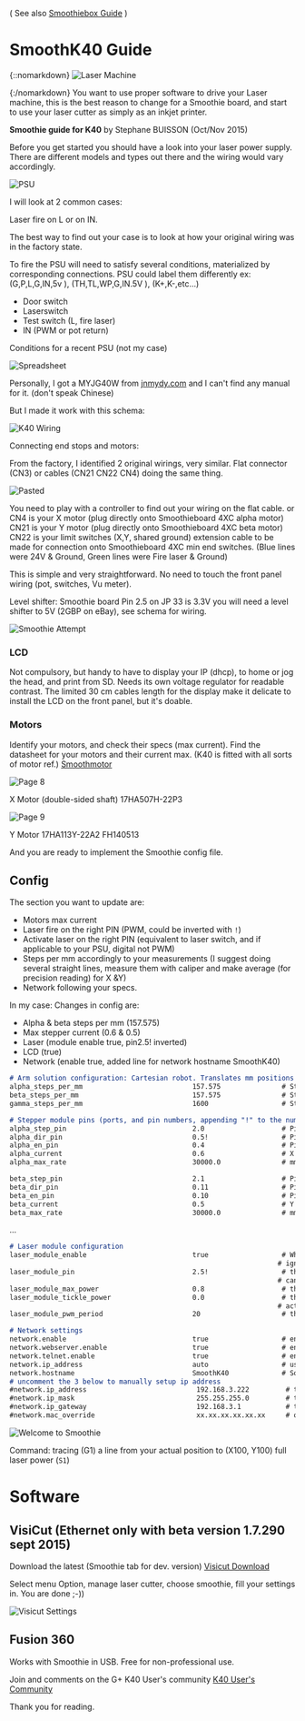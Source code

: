 
( See also [Smoothiebox Guide](bluebox-guide) )

# SmoothK40 Guide
{::nomarkdown}
<img src="https://omtechlaser.com/cdn/shop/files/1_d4b5e2f8-be9d-4ed7-91f8-c00245b09768.jpg?v=1722323278&width=500" alt="Laser Machine">

{:/nomarkdown}
You want to use proper software to drive your Laser machine, this is the best reason to change for a Smoothie board, and start to use your laser cutter as simply as an inkjet printer.

**Smoothie guide for K40**
by Stephane BUISSON (Oct/Nov 2015)

Before you get started you should have a look into your laser power supply.
There are different models and types out there and the wiring would vary accordingly.

![PSU](images/psu.png)

I will look at 2 common cases:

Laser fire on L or on IN. 

The best way to find out your case is to look at how your original wiring was in the factory state.

To fire the PSU will need to satisfy several conditions, materialized by corresponding connections.
PSU could label them differently ex: (G,P,L,G,IN,5v ), (TH,TL,WP,G,IN.5V ), (K+,K-,etc…)

- Door switch
- Laserswitch
- Test switch (L, fire laser)
- IN (PWM or pot return)

Conditions for a recent PSU (not my case)

![Spreadsheet](images/spreadsheet.png)

Personally, I got a MYJG40W from [jnmydy.com](http://www.jnmydy.com) and I can't find any manual for it. (don't speak Chinese)

But I made it work with this schema:

![K40 Wiring](images/k40-wiring.png)

Connecting end stops and motors:

From the factory, I identified 2 original wirings, very similar. Flat connector (CN3) or cables (CN21 CN22 CN4) doing the same thing.

![Pasted](images/pasted.png)

You need to play with a controller to find out your wiring on the flat cable.
or
CN4 is your X motor (plug directly onto Smoothieboard 4XC alpha motor)
CN21 is your Y motor (plug directly onto Smoothieboard 4XC beta motor)
CN22 is your limit switches (X,Y, shared ground) extension cable to be made for connection onto Smoothieboard 4XC min end switches.
(Blue lines were 24V & Ground, Green lines were Fire laser & Ground)

This is simple and very straightforward. No need to touch the front panel wiring (pot, switches, Vu meter).

Level shifter:
Smoothie board Pin 2.5 on JP 33 is 3.3V you will need a level shifter to 5V (2GBP on eBay),
see schema for wiring.

![Smoothie Attempt](images/smoothie-attempt.png)

### LCD

Not compulsory, but handy to have to display your IP (dhcp), to home or jog the head, and print from SD.
Needs its own voltage regulator for readable contrast.
The limited 30 cm cables length for the display make it delicate to install the LCD on the front panel, but it's doable.

### Motors

Identify your motors, and check their specs (max current).
Find the datasheet for your motors and their current max. (K40 is fitted with all sorts of motor ref.)
[Smoothmotor](http://www.smoothmotor.com/Standard-Models/Nema-Stepper-Motor.html)

![Page 8](images/page8.png)

X Motor (double-sided shaft) 17HA507H-22P3

![Page 9](images/page9.png)

Y Motor 17HA113Y-22A2 FH140513

And you are ready to implement the Smoothie config file.

## Config

The section you want to update are:

- Motors max current
- Laser fire on the right PIN (PWM, could be inverted with `!`)
- Activate laser on the right PIN (equivalent to laser switch, and if applicable to your PSU, digital not PWM)
- Steps per mm accordingly to your measurements (I suggest doing several straight lines, measure them with caliper and make average (for precision reading) for X &Y)
- Network following your specs.

In my case:
Changes in config are:

- Alpha & beta steps per mm (157.575)
- Max stepper current (0.6 & 0.5)
- Laser (module enable true, pin2.5! inverted)
- LCD (true)
- Network (enable true, added line for network hostname SmoothK40)

```markdown
# Arm solution configuration: Cartesian robot. Translates mm positions into stepper positions
alpha_steps_per_mm                           157.575               # Steps per mm for alpha stepper (based on my measurements)
beta_steps_per_mm                            157.575               # Steps per mm for beta stepper
gamma_steps_per_mm                           1600                  # Steps per mm for gamma stepper
```

```markdown
# Stepper module pins (ports, and pin numbers, appending "!" to the number will invert a pin)
alpha_step_pin                               2.0                   # Pin for alpha stepper step signal
alpha_dir_pin                                0.5!                  # Pin for alpha stepper direction (inverted with `!`)
alpha_en_pin                                 0.4                   # Pin for alpha enable pin
alpha_current                                0.6                   # X stepper motor current
alpha_max_rate                               30000.0               # mm/min

beta_step_pin                                2.1                   # Pin for beta stepper step signal
beta_dir_pin                                 0.11                  # Pin for beta stepper direction
beta_en_pin                                  0.10                  # Pin for beta enable
beta_current                                 0.5                   # Y stepper motor current
beta_max_rate                                30000.0               # mm/min
```

...

```markdown
# Laser module configuration
laser_module_enable                          true                  # Whether to activate the laser module at all. All configuration is
                                                                  # ignored if false.
laser_module_pin                             2.5!                  # this pin (connect to PSU IN) PWM to control the laser. Only P2.0 - P2.5, P1.18, P1.20, P1.21, P1.23, P1.24, P1.26, P3.25, P3.26
                                                                  # can be used since laser requires hardware PWM
laser_module_max_power                       0.8                   # this is the maximum duty cycle that will be applied to the laser (Potentiometer like)
laser_module_tickle_power                    0.0                   # this duty cycle will be used for travel moves to keep the laser
                                                                  # active without actually burning
laser_module_pwm_period                      20                    # this sets the pwm frequency as the period in microseconds
```

```markdown
# Network settings
network.enable                               true                  # enable the ethernet network services
network.webserver.enable                     true                  # enable the webserver
network.telnet.enable                        true                  # enable the telnet server
network.ip_address                           auto                  # use dhcp to get ip address
network.hostname                             SmoothK40             # Some DHCP servers accept a hostname for the machine, allowing you to connect with hostname instead of IP
# uncomment the 3 below to manually setup ip address
#network.ip_address                           192.168.3.222         # the IP address
#network.ip_mask                              255.255.255.0         # the ip mask
#network.ip_gateway                           192.168.3.1           # the gateway address
#network.mac_override                         xx.xx.xx.xx.xx.xx     # override the mac address, only do this if you have a conflict
```

![Welcome to Smoothie](images/welcome-to-smoothie.png)

Command: tracing (G1) a line from your actual position to (X100, Y100) full laser power (`S1`)

# Software

## VisiCut (Ethernet only with beta version 1.7.290 sept 2015)

Download the latest (Smoothie tab for dev. version) [Visicut Download](http://hci.rwth-aachen.de/visicut-download)

Select menu Option, manage laser cutter, choose smoothie, fill your settings in. You are done ;-))

![Visicut Settings](images/visicut-settings.png)

## Fusion 360

Works with Smoothie in USB.
Free for non-professional use.

Join and comments on the G+ K40 User's community
[K40 User's Community](https://plus.google.com/u/0/communities/118113483589382049502)

Thank you for reading.
